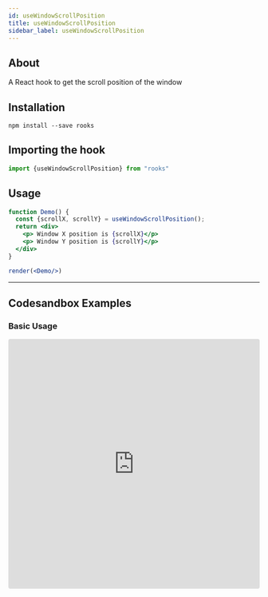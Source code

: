 ```yaml
---
id: useWindowScrollPosition
title: useWindowScrollPosition
sidebar_label: useWindowScrollPosition
---
```



    

## About

A React hook to get the scroll position of the window

[//]: # "Main"

## Installation

    npm install --save rooks

## Importing the hook

```javascript
import {useWindowScrollPosition} from "rooks"
```

## Usage

```jsx
function Demo() {
  const {scrollX, scrollY} = useWindowScrollPosition();  
  return <div>
    <p> Window X position is {scrollX}</p>
    <p> Window Y position is {scrollY}</p>
  </div>
}

render(<Demo/>)
```


---

## Codesandbox Examples

### Basic Usage    

<iframe src="https://codesandbox.io/embed/usewindowscrollposition-qspkk?fontsize=14&hidenavigation=1&theme=dark"
style="width:100%; height:500px; border:0; border-radius: 4px; overflow:hidden;"
title="useWindowScrollPosition"
allow="accelerometer; ambient-light-sensor; camera; encrypted-media; geolocation; gyroscope; hid; microphone; midi; payment; usb; vr; xr-spatial-tracking"
sandbox="allow-forms allow-modals allow-popups allow-presentation allow-same-origin allow-scripts"
/>


## Join Bhargav's discord server
You can click on the floating discord icon at the bottom right of the screen and talk to us in our server.


